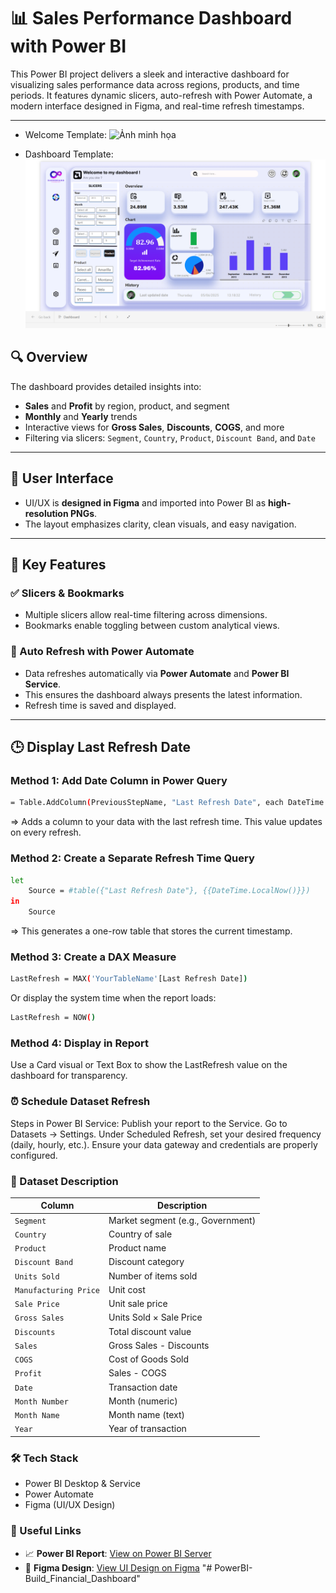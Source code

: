 # 📊 Sales Performance Dashboard with Power BI

This Power BI project delivers a sleek and interactive dashboard for visualizing sales performance data across regions, products, and time periods. It features dynamic slicers, auto-refresh with Power Automate, a modern interface designed in Figma, and real-time refresh timestamps.

---
- Welcome Template:
![Ảnh minh họa](Pictures/welcome.png.png)

- Dashboard Template:
![Ảnh minh họa](Pictures/dashboard.png)

## 🔍 Overview

The dashboard provides detailed insights into:

- **Sales** and **Profit** by region, product, and segment  
- **Monthly** and **Yearly** trends  
- Interactive views for **Gross Sales**, **Discounts**, **COGS**, and more  
- Filtering via slicers: `Segment`, `Country`, `Product`, `Discount Band`, and `Date`

---

## 🎨 User Interface

- UI/UX is **designed in Figma** and imported into Power BI as **high-resolution PNGs**.
- The layout emphasizes clarity, clean visuals, and easy navigation.

---

## 🧠 Key Features

### ✅ Slicers & Bookmarks
- Multiple slicers allow real-time filtering across dimensions.
- Bookmarks enable toggling between custom analytical views.

### 🔄 Auto Refresh with Power Automate
- Data refreshes automatically via **Power Automate** and **Power BI Service**.
- This ensures the dashboard always presents the latest information.
- Refresh time is saved and displayed.

---

## 🕒 Display Last Refresh Date

### Method 1: Add Date Column in Power Query

```bash
= Table.AddColumn(PreviousStepName, "Last Refresh Date", each DateTime.LocalNow(), type datetime)
```
=> Adds a column to your data with the last refresh time. This value updates on every refresh.

### Method 2: Create a Separate Refresh Time Query
```bash
let
    Source = #table({"Last Refresh Date"}, {{DateTime.LocalNow()}})
in
    Source
```
=> This generates a one-row table that stores the current timestamp.

### Method 3: Create a DAX Measure

```bash
LastRefresh = MAX('YourTableName'[Last Refresh Date])
```
Or display the system time when the report loads:

```bash
LastRefresh = NOW()
```

### Method 4: Display in Report
Use a Card visual or Text Box to show the LastRefresh value on the dashboard for transparency.


### ⏰ Schedule Dataset Refresh
Steps in Power BI Service:
Publish your report to the Service.
Go to Datasets → Settings.
Under Scheduled Refresh, set your desired frequency (daily, hourly, etc.).
Ensure your data gateway and credentials are properly configured.


### 📁 Dataset Description

| **Column**             | **Description**                       |
|------------------------|----------------------------------------|
| `Segment`              | Market segment (e.g., Government)      |
| `Country`              | Country of sale                        |
| `Product`              | Product name                           |
| `Discount Band`        | Discount category                      |
| `Units Sold`           | Number of items sold                   |
| `Manufacturing Price`  | Unit cost                              |
| `Sale Price`           | Unit sale price                        |
| `Gross Sales`          | Units Sold × Sale Price                |
| `Discounts`            | Total discount value                   |
| `Sales`                | Gross Sales - Discounts                |
| `COGS`                 | Cost of Goods Sold                     |
| `Profit`               | Sales - COGS                           |
| `Date`                 | Transaction date                       |
| `Month Number`         | Month (numeric)                        |
| `Month Name`           | Month name (text)                      |
| `Year`                 | Year of transaction                    |


### 🛠 Tech Stack
- Power BI Desktop & Service
- Power Automate
- Figma (UI/UX Design)


### 🔗 Useful Links

- 📈 **Power BI Report**: 
[View on Power BI Server](https://app.powerbi.com/links/d_8xWDbcsV?ctid=038da1a0-e109-4ca0-bc72-2641c98bb47f&pbi_source=linkShare&bookmarkGuid=985ea566-b099-45c9-aee2-8c6e27cd0ea3&portalSessionId=4443954a-b780-4a7a-b6e7-d729dfa7e009&fromEntryPoint=share)  
- 🎨 **Figma Design**: 
[View UI Design on Figma](https://www.figma.com/design/sNVrru5c3DXVjVnI3jtdgG/Build-PowerBi-Template?node-id=0-1&m=dev&t=6vCok45dHRxY8Gry-1)
"# PowerBI-Build_Financial_Dashboard" 
